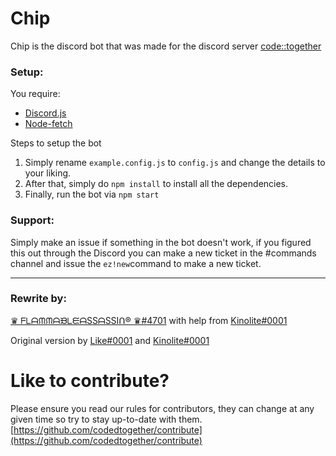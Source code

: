 # Chip
Chip is the discord bot that was made for the discord server [code::together](https://discord.gg/4uHuFTn)

### Setup:
You require:
- [Discord.js](https://discord.js.org/)
- [Node-fetch](https://www.npmjs.com/package/node-fetch)

Steps to setup the bot
1. Simply rename `example.config.js` to `config.js` and change the details to your liking.
2. After that, simply do `npm install` to install all the dependencies.
3. Finally, run the bot via `npm start`

### Support:
Simply make an issue if something in the bot doesn't work, if you figured this out through the Discord you can make a new ticket in the #commands channel and issue the `ez!new`command to make a new ticket.

---

### Rewrite by:
[♛ ᖴᒪᗩᙏᙏᗩᙖᒪᙓᗩSSᗩSSIᑎ® ♛#4701](https://github.com/flamableassassin)
with help from [Kinolite#0001](https://github.com/Kinolite)

Original version by [Like#0001](https://github.com/abcdan) and [Kinolite#0001](https://github.com/Kinolite)

# Like to contribute?
Please ensure you read our rules for contributors, they can change at any given time so try to stay up-to-date with them.
[https://github.com/codedtogether/contribute](https://github.com/codedtogether/contribute)



